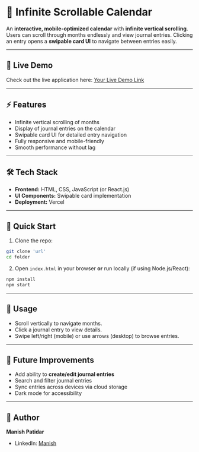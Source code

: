 # 🌟 Infinite Scrollable Calendar


An **interactive, mobile-optimized calendar** with **infinite vertical scrolling**. Users can scroll through months endlessly and view journal entries. Clicking an entry opens a **swipable card UI** to navigate between entries easily.

---

## 🔗 Live Demo

Check out the live application here: [Your Live Demo Link](https://your-deployed-app.com)

---

## ⚡ Features

* Infinite vertical scrolling of months
* Display of journal entries on the calendar
* Swipable card UI for detailed entry navigation
* Fully responsive and mobile-friendly
* Smooth performance without lag

---

## 🛠 Tech Stack

* **Frontend:** HTML, CSS, JavaScript (or React.js)
* **UI Components:** Swipable card implementation
* **Deployment:** Vercel

---

## 🚀 Quick Start

1. Clone the repo:

```bash
git clone 'url'
cd folder
```

2. Open `index.html` in your browser **or** run locally (if using Node.js/React):

```bash
npm install
npm start
```

---

## 📖 Usage

* Scroll vertically to navigate months.
* Click a journal entry to view details.
* Swipe left/right (mobile) or use arrows (desktop) to browse entries.

---

## 🔮 Future Improvements

* Add ability to **create/edit journal entries**
* Search and filter journal entries
* Sync entries across devices via cloud storage
* Dark mode for accessibility

---

## 👤 Author

**Manish Patidar**

* LinkedIn: [Manish](https://www.linkedin.com/in/manish-patidar-726670213/)


